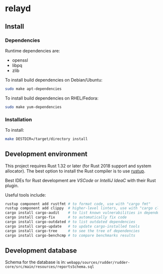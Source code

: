 # relayd

## Install

### Dependencies

Runtime dependencies are:

* openssl
* libpq
* zlib

To install build dependencies on Debian/Ubuntu:

```bash
sudo make apt-dependencies
```

To install build dependencies on RHEL/Fedora:

```bash
sudo make yum-dependencies
```

### Installation

To install:

```bash
make DESTDIR=/target/directory install
```

## Development environment

This project requires Rust 1.32 or later (for Rust 2018 support
and system allocator).
The best option to install the Rust compiler is to use
[rustup](https://www.rust-lang.org/tools/install).

Best IDEs for Rust development are *VSCode* or *IntelliJ IdeaC*
with their Rust plugin.

Useful tools include:

```bash
rustup component add rustfmt # to format code, use with "cargo fmt"
rustup component add clippy  # higher-level linters, use with "cargo clippy"
cargo install cargo-audit    # to list known vulnerabilities in dependencies
cargo install cargo-fix      # to automatically fix code
cargo install cargo-outdated # to list outdated dependencies
cargo install cargo-update   # to update cargo-installed tools
cargo install cargo-tree     # to see the tree of dependencies
cargo install cargo-benchcmp # to compare benchmarks results
```

## Development database

Schema for the database is in: `webapp/sources/rudder/rudder-core/src/main/resources/reportsSchema.sql`
